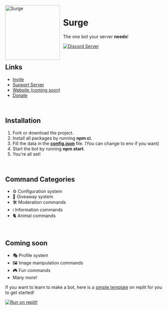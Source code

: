 <img width="175" height="175" align="left" style="float: left; margin: 0 10px 0 0;" alt="Surge" src="https://cdn.discordapp.com/attachments/964062955018793002/982567779054014504/image0.jpeg">  

<h1>Surge</h1>
<p>The one bot your server <b>needs</b>!</p>
<a href="https://discord.gg/hTBpKUFVn2"><img alt="Discord Server" src="https://img.shields.io/discord/963854873114345472?color=%23ed4245&label=Surge%20Community&style=for-the-badge"></a>
<br>
<br>
<h2>Links</h2>
<ul>
  <li><a href="https://discord.com/api/oauth2/authorize?client_id=982579470399586304&permissions=8&scope=bot%20applications.commands">Invite</a></li>
  <li><a href="https://discord.gg/hTBpKUFVn2">Support Server</a></li>
  <li><a href="">Website (coming soon)</a></li>
  <li><a href="https://paypal.me/agility25">Donate</a></li>
</ul>
<br>
<h2>Installation</h2>
<ol>
  <li>Fork or download the project.</li>
  <li>Install all packages by running <b>npm ci</b>.</li>
  <li>Fill the data in the <a href="https://github.com/DevAgility/Surge-Discord-Bot/blob/main/src/Database/config.json"><b>config.json</b></a> file. (You can change to env if you want)</li>
  <li>Start the bot by running <b>npm start</b>.</li>
  <li>You're all set!</li>
</ol>
<br>
<h2>Command Categories</h2>
<ul>
  <li>⚙️ Configuration system</li>
  <li>🎉 Giveaway system</li>
  <li>🛠️ Moderation commands</li>
  <li>ℹ️ Information commands</li>
  <li>🐈 Animal commands</li>
</ul>
<br>
<h2>Coming soon</h2>
<ul>
  <li>🎭 Profile system</li>
  <li>🖼️ Image manipulation commands</li>
  <li>🎮 Fun commands </li>
  <li>Many more!</li>
</ul>

<p>If you want to learn to make a bot, here is a <a href="https://replit.com/@agility2525/Discord-Starter-Template?v=1">simple template</a> on replit for you to get started!</p>
<a href="https://replit.com/@agility2525/Discord-Starter-Template?v=1"><img alt="Run on replit!" src="https://repl.it/badge/github/devagility/Discord-Starter-Template"></a>